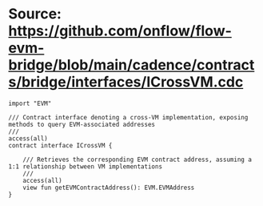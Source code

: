 # Source: https://github.com/onflow/flow-evm-bridge/blob/main/cadence/contracts/bridge/interfaces/ICrossVM.cdc

```
import "EVM"

/// Contract interface denoting a cross-VM implementation, exposing methods to query EVM-associated addresses
///
access(all)
contract interface ICrossVM {

    /// Retrieves the corresponding EVM contract address, assuming a 1:1 relationship between VM implementations
    ///
    access(all)
    view fun getEVMContractAddress(): EVM.EVMAddress
}

```